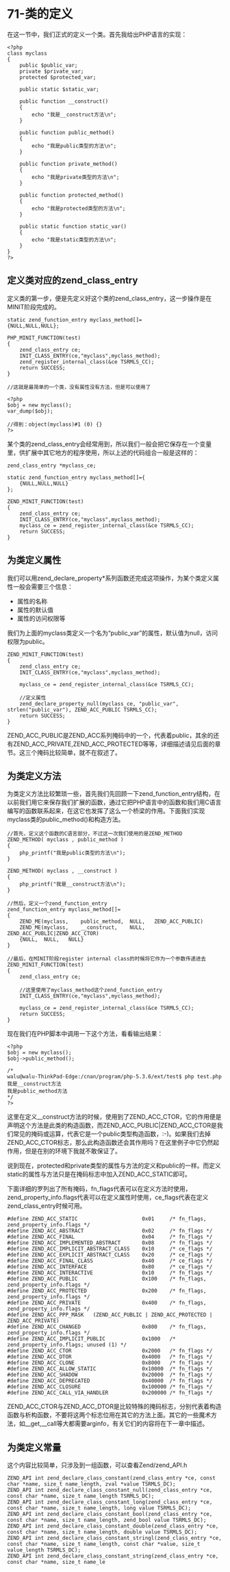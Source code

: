 # 71-类的定义
在这一节中，我们正式的定义一个类。首先我给出PHP语言的实现：

    <?php
    class myclass
    {
    	public $public_var;
    	private $private_var;
    	protected $protected_var;
    	
    	public static $static_var;
    	
    	public function __construct()
    	{
    		echo "我是__construct方法\n";
    	}
    	
    	public function public_method()
    	{
    		echo "我是public类型的方法\n";
    	}
    	
    	public function private_method()
    	{
    		echo "我是private类型的方法\n";
    	}
    	
    	public function protected_method()
    	{
    		echo "我是protected类型的方法\n";
    	}
    	
    	public static function static_var()
    	{
    		echo "我是static类型的方法\n";
    	}
    }
    ?>

## 定义类对应的zend_class_entry

定义类的第一步，便是先定义好这个类的zend_class_entry，这一步操作是在MINIT阶段完成的。

    static zend_function_entry myclass_method[]=
    {NULL,NULL,NULL};

    PHP_MINIT_FUNCTION(test)
    {
    	zend_class_entry ce;
    	INIT_CLASS_ENTRY(ce,"myclass",myclass_method);
    	zend_register_internal_class(&ce TSRMLS_CC);
    	return SUCCESS;
    }

    //这就是最简单的一个类，没有属性没有方法，但是可以使用了

    <?php
    $obj = new myclass();
    var_dump($obj);

    //得到：object(myclass)#1 (0) {}
    ?>

某个类的zend_class_entry会经常用到，所以我们一般会把它保存在一个变量里，供扩展中其它地方的程序使用，所以上述的代码组合一般是这样的：

    zend_class_entry *myclass_ce;

    static zend_function_entry myclass_method[]={
    	{NULL,NULL,NULL}
    };

    ZEND_MINIT_FUNCTION(test)
    {
    	zend_class_entry ce;
    	INIT_CLASS_ENTRY(ce,"myclass",myclass_method);
    	myclass_ce = zend_register_internal_class(&ce TSRMLS_CC);
    	return SUCCESS;
    }

## 为类定义属性

我们可以用zend_declare_property*系列函数还完成这项操作，为某个类定义属性一般会需要三个信息：

- 属性的名称
- 属性的默认值
- 属性的访问权限等

我们为上面的myclass类定义一个名为“public_var”的属性，默认值为null，访问权限为public。

    ZEND_MINIT_FUNCTION(test)
    {
    	zend_class_entry ce;
    	INIT_CLASS_ENTRY(ce,"myclass",myclass_method);
    	
    	myclass_ce = zend_register_internal_class(&ce TSRMLS_CC);
    	
    	//定义属性
    	zend_declare_property_null(myclass_ce, "public_var", strlen("public_var"), ZEND_ACC_PUBLIC TSRMLS_CC);
    	return SUCCESS;
    }

ZEND_ACC_PUBLIC是ZEND_ACC系列掩码中的一个，代表着public，其余的还有ZEND_ACC_PRIVATE,ZEND_ACC_PROTECTED等等，详细描述请见后面的章节。这三个掩码比较简单，就不在叙述了。
## 为类定义方法

为类定义方法比较繁琐一些，首先我们先回顾一下zend_function_entry结构，在以前我们用它来保存我们扩展的函数，通过它把PHP语言中的函数和我们用C语言编写的函数联系起来，在这它也发挥了这么一个桥梁的作用。下面我们实现myclass类的public_method()和构造方法。

    //首先，定义这个函数的C语言部分，不过这一次我们使用的是ZEND_METHOD
    ZEND_METHOD( myclass , public_method )
    {
    	php_printf("我是public类型的方法\n");
    }

    ZEND_METHOD( myclass , __construct )
    {
    	php_printf("我是__construct方法\n");
    }

    //然后，定义一个zend_function_entry
    zend_function_entry myclass_method[]=
    {
    	ZEND_ME(myclass,	public_method,	NULL,	ZEND_ACC_PUBLIC)
    	ZEND_ME(myclass,	__construct,	NULL,	ZEND_ACC_PUBLIC|ZEND_ACC_CTOR)
    	{NULL,	NULL,	NULL}
    }

    //最后，在MINIT阶段register internal class的时候将它作为一个参数传递进去
    ZEND_MINIT_FUNCTION(test)
    {
    	zend_class_entry ce;
    	
    	//这里使用了myclass_method这个zend_function_entry
    	INIT_CLASS_ENTRY(ce,"myclass",myclass_method);
    	
    	myclass_ce = zend_register_internal_class(&ce TSRMLS_CC);
    	return SUCCESS;
    }

现在我们在PHP脚本中调用一下这个方法，看看输出结果：

    <?php
    $obj = new myclass();
    $obj->public_method();

    /*
    walu@walu-ThinkPad-Edge:/cnan/program/php-5.3.6/ext/test$ php test.php 
    我是__construct方法
    我是public_method方法
    */
    ?>

这里在定义__construct方法的时候，使用到了ZEND_ACC_CTOR，它的作用便是声明这个方法是此类的构造函数，而ZEND_ACC_PUBLIC|ZEND_ACC_CTOR是我们常见的掩码或运算，代表它是一个public类型构造函数，:-)。如果我们去掉ZEND_ACC_CTOR标志，那么此构造函数还会其作用吗？在这里例子中它仍然起作用，但是在别的环境下我就不敢保证了。

说到现在，protected和private类型的属性与方法的定义和public的一样。而定义static的属性与方法只是在掩码标志中加入ZEND_ACC_STATIC即可。

下面详细的罗列出了所有掩码，fn_flags代表可以在定义方法时使用，zend_property_info.flags代表可以在定义属性时使用，ce_flags代表在定义zend_class_entry时候可用。

    #define ZEND_ACC_STATIC                     0x01     /* fn_flags, zend_property_info.flags */
    #define ZEND_ACC_ABSTRACT                   0x02     /* fn_flags */
    #define ZEND_ACC_FINAL                      0x04     /* fn_flags */
    #define ZEND_ACC_IMPLEMENTED_ABSTRACT       0x08     /* fn_flags */
    #define ZEND_ACC_IMPLICIT_ABSTRACT_CLASS    0x10     /* ce_flags */
    #define ZEND_ACC_EXPLICIT_ABSTRACT_CLASS    0x20     /* ce_flags */
    #define ZEND_ACC_FINAL_CLASS                0x40     /* ce_flags */
    #define ZEND_ACC_INTERFACE                  0x80     /* ce_flags */
    #define ZEND_ACC_INTERACTIVE                0x10     /* fn_flags */
    #define ZEND_ACC_PUBLIC                     0x100    /* fn_flags, zend_property_info.flags */
    #define ZEND_ACC_PROTECTED                  0x200    /* fn_flags, zend_property_info.flags */
    #define ZEND_ACC_PRIVATE                    0x400    /* fn_flags, zend_property_info.flags */
    #define ZEND_ACC_PPP_MASK	(ZEND_ACC_PUBLIC | ZEND_ACC_PROTECTED | ZEND_ACC_PRIVATE)
    #define ZEND_ACC_CHANGED                    0x800    /* fn_flags, zend_property_info.flags */
    #define ZEND_ACC_IMPLICIT_PUBLIC            0x1000   /* zend_property_info.flags; unused (1) */
    #define ZEND_ACC_CTOR                       0x2000   /* fn_flags */
    #define ZEND_ACC_DTOR                       0x4000   /* fn_flags */
    #define ZEND_ACC_CLONE                      0x8000   /* fn_flags */
    #define ZEND_ACC_ALLOW_STATIC               0x10000  /* fn_flags */
    #define ZEND_ACC_SHADOW                     0x20000  /* fn_flags */
    #define ZEND_ACC_DEPRECATED                 0x40000  /* fn_flags */
    #define ZEND_ACC_CLOSURE                    0x100000 /* fn_flags */
    #define ZEND_ACC_CALL_VIA_HANDLER           0x200000 /* fn_flags */

ZEND_ACC_CTOR与ZEND_ACC_DTOR是比较特殊的掩码标志，分别代表着构造函数与析构函数，不要将这两个标志位用在其它的方法上面。其它的一些魔术方法，如__get,__call等大都需要arginfo，有关它们的内容将在下一章中描述。
## 为类定义常量

这个内容比较简单，只涉及到一组函数，可以查看Zend/zend_API.h

    ZEND_API int zend_declare_class_constant(zend_class_entry *ce, const char *name, size_t name_length, zval *value TSRMLS_DC);
    ZEND_API int zend_declare_class_constant_null(zend_class_entry *ce, const char *name, size_t name_length TSRMLS_DC);
    ZEND_API int zend_declare_class_constant_long(zend_class_entry *ce, const char *name, size_t name_length, long value TSRMLS_DC);
    ZEND_API int zend_declare_class_constant_bool(zend_class_entry *ce, const char *name, size_t name_length, zend_bool value TSRMLS_DC);
    ZEND_API int zend_declare_class_constant_double(zend_class_entry *ce, const char *name, size_t name_length, double value TSRMLS_DC);
    ZEND_API int zend_declare_class_constant_stringl(zend_class_entry *ce, const char *name, size_t name_length, const char *value, size_t value_length TSRMLS_DC);
    ZEND_API int zend_declare_class_constant_string(zend_class_entry *ce, const char *name, size_t name_le
